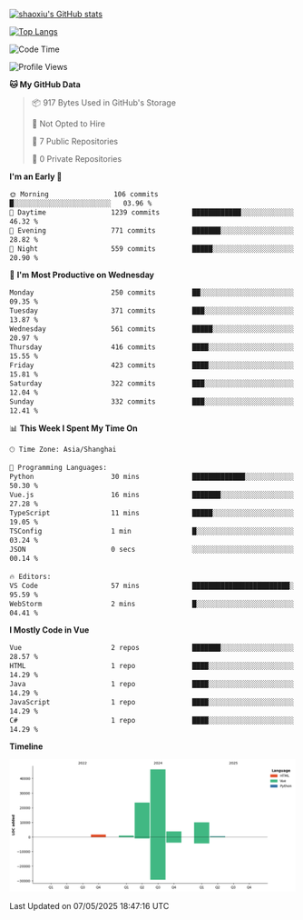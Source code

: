 [![shaoxiu's GitHub stats](https://github-readme-stats.vercel.app/api?username=shaoxiu&count_private=true&show_icons=true)](https://github.com/anuraghazra/github-readme-stats)

[![Top Langs](https://github-readme-stats.vercel.app/api/top-langs/?username=shaoxiu&layout=compact)](https://github.com/anuraghazra/github-readme-stats)


<!--START_SECTION:waka-->
![Code Time](http://img.shields.io/badge/Code%20Time-181%20hrs%2059%20mins-blue)

![Profile Views](http://img.shields.io/badge/Profile%20Views-0-blue)

**🐱 My GitHub Data** 

> 📦 917 Bytes Used in GitHub's Storage 
 > 
> 🚫 Not Opted to Hire
 > 
> 📜 7 Public Repositories 
 > 
> 🔑 0 Private Repositories 
 > 
**I'm an Early 🐤** 

```text
🌞 Morning                106 commits         █░░░░░░░░░░░░░░░░░░░░░░░░   03.96 % 
🌆 Daytime                1239 commits        ████████████░░░░░░░░░░░░░   46.32 % 
🌃 Evening                771 commits         ███████░░░░░░░░░░░░░░░░░░   28.82 % 
🌙 Night                  559 commits         █████░░░░░░░░░░░░░░░░░░░░   20.90 % 
```
📅 **I'm Most Productive on Wednesday** 

```text
Monday                   250 commits         ██░░░░░░░░░░░░░░░░░░░░░░░   09.35 % 
Tuesday                  371 commits         ███░░░░░░░░░░░░░░░░░░░░░░   13.87 % 
Wednesday                561 commits         █████░░░░░░░░░░░░░░░░░░░░   20.97 % 
Thursday                 416 commits         ████░░░░░░░░░░░░░░░░░░░░░   15.55 % 
Friday                   423 commits         ████░░░░░░░░░░░░░░░░░░░░░   15.81 % 
Saturday                 322 commits         ███░░░░░░░░░░░░░░░░░░░░░░   12.04 % 
Sunday                   332 commits         ███░░░░░░░░░░░░░░░░░░░░░░   12.41 % 
```


📊 **This Week I Spent My Time On** 

```text
🕑︎ Time Zone: Asia/Shanghai

💬 Programming Languages: 
Python                   30 mins             █████████████░░░░░░░░░░░░   50.30 % 
Vue.js                   16 mins             ███████░░░░░░░░░░░░░░░░░░   27.28 % 
TypeScript               11 mins             █████░░░░░░░░░░░░░░░░░░░░   19.05 % 
TSConfig                 1 min               █░░░░░░░░░░░░░░░░░░░░░░░░   03.24 % 
JSON                     0 secs              ░░░░░░░░░░░░░░░░░░░░░░░░░   00.14 % 

🔥 Editors: 
VS Code                  57 mins             ████████████████████████░   95.59 % 
WebStorm                 2 mins              █░░░░░░░░░░░░░░░░░░░░░░░░   04.41 % 
```

**I Mostly Code in Vue** 

```text
Vue                      2 repos             ███████░░░░░░░░░░░░░░░░░░   28.57 % 
HTML                     1 repo              ████░░░░░░░░░░░░░░░░░░░░░   14.29 % 
Java                     1 repo              ████░░░░░░░░░░░░░░░░░░░░░   14.29 % 
JavaScript               1 repo              ████░░░░░░░░░░░░░░░░░░░░░   14.29 % 
C#                       1 repo              ████░░░░░░░░░░░░░░░░░░░░░   14.29 % 
```



**Timeline**

![Lines of Code chart](https://raw.githubusercontent.com/shaoxiu/shaoxiu/main/assets/bar_graph.png)


 Last Updated on 07/05/2025 18:47:16 UTC
<!--END_SECTION:waka-->
